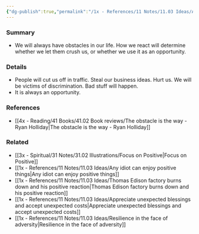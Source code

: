 ```yaml
---
{"dg-publish":true,"permalink":"/1x - References/11 Notes/11.03 Ideas/Any obstacle or set back should always be viewed as an opportunity/","title":"Any obstacle or set back should always be viewed as an opportunity","created":"2023-08-05T22:00:27.948+03:00","updated":"2024-02-14T20:18:36.111+03:00"}
---
```



### Summary
- We will always have obstacles in our life. How we react will determine whether we let them crush us, or whether we use it as an opportunity.

### Details
- People will cut us off in traffic. Steal our business ideas. Hurt us. We will be victims of discrimination. Bad stuff will happen.
- It is always an opportunity.

### References
- [[4x - Reading/41 Books/41.02 Book reviews/The obstacle is the way - Ryan Holliday\|The obstacle is the way - Ryan Holliday]]

### Related
- [[3x - Spiritual/31 Notes/31.02 Illustrations/Focus on Positive\|Focus on Positive]]
- [[1x - References/11 Notes/11.03 Ideas/Any idiot can enjoy positive things\|Any idiot can enjoy positive things]]
- [[1x - References/11 Notes/11.03 Ideas/Thomas Edison factory burns down and his positive reaction\|Thomas Edison factory burns down and his positive reaction]]
- [[1x - References/11 Notes/11.03 Ideas/Appreciate unexpected blessings and accept unexpected costs\|Appreciate unexpected blessings and accept unexpected costs]]
- [[1x - References/11 Notes/11.03 Ideas/Resilience in the face of adversity\|Resilience in the face of adversity]]
